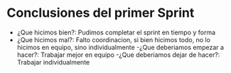 # Conclusiones del primer Sprint
- ¿Que hicimos bien?: Pudimos completar el sprint en tiempo y forma
- ¿Que hicimos mal?: Falto coordinacion, si bien hicimos todo, no lo hicimos en equipo, sino individualmente
-¿Que deberiamos empezar a hacer?: Trabajar mejor en equipo 
-¿Que deberiamos dejar de hacer?: Trabajar individualmente